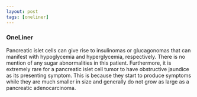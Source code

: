 ```yaml
---
layout: post
tags: [oneliner]
---
```



### OneLiner

Pancreatic islet cells can give rise to insulinomas or glucagonomas that can manifest with hypoglycemia and hyperglycemia, respectively. There is no mention of any sugar abnormalities in this patient. Furthermore, it is extremely rare for a pancreatic islet cell tumor to have obstructive jaundice as its presenting symptom. This is because they start to produce symptoms while they are much smaller in size and generally do not grow as large as a pancreatic adenocarcinoma.
